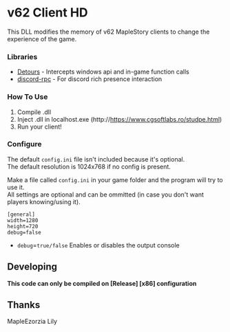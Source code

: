 # v62 Client HD

This DLL modifies the memory of v62 MapleStory clients to change the experience of the game.

### Libraries
- [Detours](https://github.com/microsoft/Detours) - Intercepts windows api and in-game function calls
- [discord-rpc](https://github.com/discord/discord-rpc) - For discord rich presence interaction

### How To Use
  
1. Compile .dll
2. Inject .dll in localhost.exe (http://https://www.cgsoftlabs.ro/studpe.html)
3. Run your client!  

### Configure
The default `config.ini` file isn't included because it's optional.  
The default resolution is 1024x768 if no config is present.  

Make a file called `config.ini` in your game folder and the program will try to use it.  
All settings are optional and can be ommitted (in case you don't want players knowing/using it).  
```
[general]
width=1280
height=720
debug=false
```

- `debug`=`true/false` Enables or disables the output console

## Developing

**This code can only be compiled on \[Release\] \[x86\] configuration**

## Thanks
MapleEzorzia 
Lily
